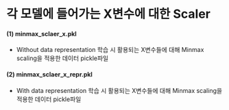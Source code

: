 # 각 모델에 들어가는 X변수에 대한 Scaler 

#### (1) minmax_sclaer_x.pkl
 - Without data representation 학습 시 활용되는 X변수들에 대해 Minmax scaling을 적용한 데이터 pickle파일
#### (2) minmax_sclaer_x_repr.pkl
 - With data representation 학습 시 활용되는 X변수들에 대해 Minmax scaling을 적용한 데이터 pickle파일
